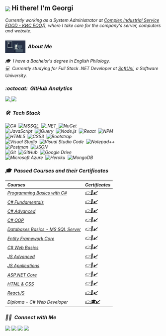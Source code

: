 ## <img src="https://media.giphy.com/media/hvRJCLFzcasrR4ia7z/giphy.gif" width="25px" align="center"> Hi there! I'm Georgi 
<em>Currently working as a System Administrator at <a href="https://www.complex-industrial-service.com/">Complex Industrial Service EOOD - КИС ЕООД</a>, where I take care for the company's server, computers and website. 

### <img alt="Night Coding" src="https://raw.githubusercontent.com/AVS1508/AVS1508/master/assets/Night-Coding.gif" width="65px" align="center"/> &nbsp;About Me
🎓 &nbsp;I have a Bachelor's degree in English Philology.\
💻 &nbsp;Currently studying for Full Stack .NET Developer at <a href="https://softuni.bg/">SoftUni</a>, a Software University.

### :octocat: &nbsp;GitHub Analytics

<p>
<a align="left" href="https://github.com/Georgi-Kalkovski">
  <img height="160em" src="https://github-readme-stats-eight-theta.vercel.app/api?username=Georgi-Kalkovski&show_icons=true&theme=react&include_all_commits=true&count_private=true "/>
  <img height="160em" src="https://github-readme-stats-eight-theta.vercel.app/api/top-langs/?username=Georgi-Kalkovski&layout=compact&langs_count=8&hide=java,r&theme=react "/>
</a>
</p>

### 🛠 &nbsp;Tech Stack

![C#](https://img.shields.io/badge/-C%23-239120?style=flat&logo=c-sharp&logoColor=white)&nbsp;
![MSSQL](https://img.shields.io/badge/MSSQL-CC2927?style=flat&logo=microsoft-sql-server&logoColor=white)&nbsp;
![.NET](https://img.shields.io/badge/.NET-5C2D91?style=flat&logo=.net&logoColor=white)&nbsp;
![NuGet](https://img.shields.io/badge/NuGet-004880?style=flat&logo=nuget&logoColor=white)&nbsp;\
![JavaScript](https://img.shields.io/badge/JavaScript-F7DF1E?style=flat&logo=javascript&logoColor=black)&nbsp;
![jQuery](https://img.shields.io/badge/jQuery-0769AD?style=flat&logo=jquery&logoColor=white)&nbsp;
![Node.js](https://img.shields.io/badge/Node.js-43853D?style=flat&logo=node.js&logoColor=white)&nbsp;
![React](https://img.shields.io/badge/React-61DAFB?style=flat&logo=react&logoColor=black)&nbsp;
![NPM](https://img.shields.io/badge/Npm-CB3837?style=flat&logo=npm&logoColor=white)&nbsp;\
![HTML5](https://img.shields.io/badge/HTML5-E34F26?style=flat&logo=html5&logoColor=white)&nbsp;
![CSS3](https://img.shields.io/badge/CSS3-1572B6?&style=flat&logo=css3&logoColor=white)&nbsp;
![Bootstrap](https://img.shields.io/badge/Bootstrap-563D7C?style=flat&logo=bootstrap&logoColor=white)&nbsp;\
![Visual Studio](https://img.shields.io/badge/Visual%20Studio-5C2D91?style=flat&logo=visual-studio&logoColor=white)&nbsp;
![Visual Studio Code](https://img.shields.io/badge/Visual%20Studio%20Code-007ACC?style=flat&logo=visual-studio-code&logoColor=white)&nbsp;
![Notepad++](https://img.shields.io/badge/Notepad%2B%2B-90E59A?style=flat&logo=notepad%2B%2B&logoColor=black)&nbsp;\
![Postman](https://img.shields.io/badge/Postman-FF6C37?style=flat&logo=postman&logoColor=white)&nbsp;
![JSON](https://img.shields.io/badge/JSON-000000?style=flat&logo=json&logoColor=white)&nbsp;\
![Git](https://img.shields.io/badge/Git-F05032?style=flat&logo=git&logoColor=white)&nbsp;
![GitHub](https://img.shields.io/badge/GitHub-181717?style=flat&logo=github&logoColor=white)&nbsp;
![Google Drive](https://img.shields.io/badge/Google%20Drive-4285F4?style=flat&logo=googledrive&logoColor=white)&nbsp;\
![Microsoft Azure](https://img.shields.io/badge/Microsoft%20Azure-0078D4?style=flat&logo=microsoftazure&logoColor=white)&nbsp;
![Heroku](https://img.shields.io/badge/Heroku-430098?style=flat&logo=heroku&logoColor=white)&nbsp;
![MongoDB](https://img.shields.io/badge/MongoDB-47A248?style=flat&logo=mongodb&logoColor=white)&nbsp;
<!-- ![Microsoft](https://img.shields.io/badge/Microsoft-666666?style=flat&logo=microsoft&logoColor=white)&nbsp;\
![Microsoft Word](https://img.shields.io/badge/Microsoft_Word-2B579A?style=flat&logo=microsoft-word&logoColor=white)&nbsp;
![Microsoft PowerPoint](https://img.shields.io/badge/Microsoft_PowerPoint-B7472A?style=flat&logo=microsoft-powerpoint&logoColor=white)&nbsp;
![Microsoft Excel](https://img.shields.io/badge/Microsoft_Excel-217346?style=flat&logo=microsoft-excel&logoColor=white)&nbsp;
![Microsoft Visio](https://img.shields.io/badge/Microsoft_Visio-3955A3?style=flat&logo=microsoft-visio&logoColor=white)&nbsp;\
![Photoshop](https://img.shields.io/badge/Photoshop-31A8FF?style=flat&logo=adobe-photoshop&logoColor=white)&nbsp; -->
### 🎓 &nbsp;Passed Courses and their Certificates

|**Courses**|**Certificates**|
|:---|:---|
|<a href="https://softuni.bg/trainings/2210/programming-basics-with-csharp-january-2019" > Programming Basics with C# </a>| <a href="https://softuni.bg/certificates/details/63367/b17f2ce8"> 👉📜✔️</a> |
|<a href="https://softuni.bg/trainings/2363/csharp-fundamentals-may-2019"> C# Fundamentals </a>| <a href="https://softuni.bg/certificates/details/69240/d2c927bf"> 👉📜✔️</a> |
|<a href="https://softuni.bg/trainings/2444/csharp-advanced-september-2019"> C# Advanced </a>| <a href="https://softuni.bg/certificates/details/72130/848218a9"> 👉📜✔️</a> |
|<a href="https://softuni.bg/trainings/2606/csharp-oop-february-2020"> C# OOP </a>| <a href="https://softuni.bg/certificates/details/80989/08c7072f"> 👉📜✔️</a> |
|<a href="https://softuni.bg/trainings/2988/databases-basics-ms-sql-server-may-2020"> Databases Basics - MS SQL Server </a>| <a href="https://softuni.bg/certificates/details/82956/83cf364b"> 👉📜✔️</a> |
|<a href="https://softuni.bg/trainings/2843/entity-framework-core-june-2020"> Entity Framework Core </a>| <a href="https://softuni.bg/certificates/details/86390/20630df2"> 👉📜✔️</a> |
|<a href="https://softuni.bg/trainings/3164/csharp-web-basics-september-2020"> C# Web Basics </a>| <a href="https://softuni.bg/certificates/details/91040/a9ea0727"> 👉📜✔️</a> |
|<a href="https://softuni.bg/trainings/3217/js-advanced-january-2021"> JS Advanced </a>| <a href="https://softuni.bg/certificates/details/98349/f2b1de32"> 👉📜✔️</a> |
|<a href="https://softuni.bg/trainings/3218/js-applications-february-2021"> JS Applications </a>| <a href="https://softuni.bg/certificates/details/102417/aee63c56"> 👉📜✔️</a> |
|<a href="https://softuni.bg/trainings/3354/asp-dot-net-core-june-2021"> ASP.NET Core </a>| <a href="https://softuni.bg/certificates/details/113499/ba57a349"> 👉📜✔️</a> |
|<a href="https://softuni.bg/trainings/3530/html-and-css-september-2021"> HTML & CSS </a>| <a href="https://softuni.bg/certificates/details/117757/0dc5b993"> 👉📜✔️</a> |
|<a href="https://softuni.bg/trainings/3575/reactjs-november-2021/"> ReactJS </a>|<a href="https://softuni.bg/certificates/details/122134/8b36b703"> 👉📜✔️</a> |
| Diploma - C# Web Developer | <a href="https://softuni.bg/certificates/details/117944/24035804">👉🎓✔️</a> |

### 🤝🏻  &nbsp;Connect with Me

<a href="https://www.linkedin.com/in/georgi-kalkovski/"><img src="https://img.shields.io/badge/-Georgi%20Kalkovski-0A66C2?style=flat&logo=linkedin&logoColor=white"/></a>
<a href="mailto:g.kalkovski.92@gmail.com"><img src="https://img.shields.io/badge/-g.kalkovski.92@gmail.com-EA4335?style=flat&logo=gmail&logoColor=white"/></a>
<a href="https://www.facebook.com/georgi.kalkovski"><img src="https://img.shields.io/badge/-Georgi%20Kalkovski-1877F2?style=flat&logo=facebook&logoColor=white"/></a>
<a href="https://discord.com/users/242250226545590274"><img src="https://img.shields.io/badge/-Terter%238298-5865F2?style=flat&logo=discord&logoColor=white"/></a>
<!--  <a href="https://www.reddit.com/user/TerterBG"><img src="https://img.shields.io/badge/-Reddit-FF4500?style=flat&logo=reddit&logoColor=white"/></a> -->
